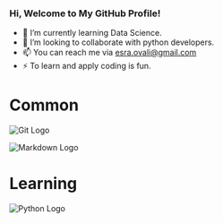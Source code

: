 ### Hi, Welcome to My GitHub Profile!

- 🌱 I’m currently learning Data Science.
- 👯 I’m looking to collaborate with python developers.
- 📫 You can reach me via esra.ovali@gmail.com 
- ⚡ To learn and apply coding is fun.

# Common

![Git Logo](https://git-scm.com/images/logo@2x.png)     

  ![Markdown Logo](https://upload.wikimedia.org/wikipedia/commons/thumb/4/48/Markdown-mark.svg/350px-Markdown-mark.svg.png)


# Learning

![Python Logo](https://www.python.org/static/img/python-logo@2x.png)
